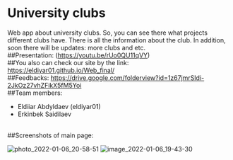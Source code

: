 # University clubs
Web app about university clubs. So, you can see there what projects different clubs have. 
There is all the information about the club. In addition, soon there will be updates: more clubs and etc.
</br>
##Presentation: (https://youtu.be/rUo0QU11qVY)
</br>
##You also can check our site by the link: https://eldiyar01.github.io/Web_final/
</br>
##Feedbacks: https://drive.google.com/folderview?id=1z67jmrSIdi-2JkOz27vhZFikX5fM5Yoi
</br>
##Team members: 
- Eldiiar Abdyldaev (eldiyar01)
- Erkinbek Saidilaev
</br>
##Screenshots of main page:

![photo_2022-01-06_20-58-51](https://user-images.githubusercontent.com/73142059/148402829-e029245e-18bd-454c-82c3-7d95316c4747.jpg)
![image_2022-01-06_19-43-30](https://user-images.githubusercontent.com/73142059/148402845-518747af-fd3a-4eae-a31a-514ab633686e.png)
